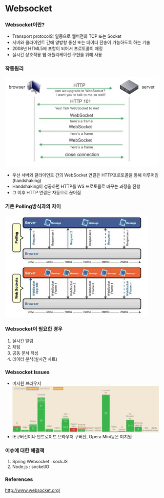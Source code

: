 Websocket
=========

### Websocket이란?
- Transport protocol의 일종으로 웹버전의 TCP 또는 Socket
- 서버와 클라이언트 간에 양방향 통신 또는 데이터 전송이 가능하도록 하는 기술
- 2008년 HTML5에 포함이 되어서 프로토콜이 제정
- 실시간 상호작용 웹 애플리케이션 구현을 위해 사용 

### 작동원리
![Alt text](websocketprocess.png)
- 우선 서버와 클라이언트 간의 WebSocket 연결은 HTTP프로토콜을 통해 이루어짐(handshaking)
- Handshaking이 성공하면 HTTP를 WS 프로토콜로 바꾸는 과정을 진행 
- 그 이후 HTTP 연결은 자동으로 끊어짐

### 기존 Polling방식과의 차이
![Alt text](websocketvspolling.png)

### Websocket이 필요한 경우
1. 실시간 알림
2. 채팅
3. 공동 문서 작성
4. 데이터 분석(실시간 차트)

### Websocket Issues
- 미지원 브라우저
![Alt text](websocket.png)
- IE구버전이나 안드로이드 브라우저 구버전, Opera Mini등은 미지원

### 이슈에 대한 해결책
1. Spring Websocket : sockJS
2. Node.js : socketIO

### References
http://www.websocket.org/